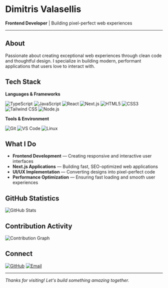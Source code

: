 # Dimitris Valasellis

**Frontend Developer** | Building pixel-perfect web experiences

---

## About

Passionate about creating exceptional web experiences through clean code and thoughtful design. I specialize in building modern, performant applications that users love to interact with.

## Tech Stack

**Languages & Frameworks**

![TypeScript](https://img.shields.io/badge/TypeScript-007ACC?style=flat-square&logo=typescript&logoColor=white)
![JavaScript](https://img.shields.io/badge/JavaScript-F7DF1E?style=flat-square&logo=javascript&logoColor=black)
![React](https://img.shields.io/badge/React-20232A?style=flat-square&logo=react&logoColor=61DAFB)
![Next.js](https://img.shields.io/badge/Next.js-000000?style=flat-square&logo=next.js&logoColor=white)
![HTML5](https://img.shields.io/badge/HTML5-E34F26?style=flat-square&logo=html5&logoColor=white)
![CSS3](https://img.shields.io/badge/CSS3-1572B6?style=flat-square&logo=css3&logoColor=white)
![Tailwind CSS](https://img.shields.io/badge/Tailwind_CSS-38B2AC?style=flat-square&logo=tailwind-css&logoColor=white)
![Node.js](https://img.shields.io/badge/Node.js-43853D?style=flat-square&logo=node.js&logoColor=white)

**Tools & Environment**

![Git](https://img.shields.io/badge/Git-F05032?style=flat-square&logo=git&logoColor=white)
![VS Code](https://img.shields.io/badge/VS_Code-007ACC?style=flat-square&logo=visual-studio-code&logoColor=white)
![Linux](https://img.shields.io/badge/Linux-FCC624?style=flat-square&logo=linux&logoColor=black)

## What I Do

- **Frontend Development** — Creating responsive and interactive user interfaces
- **Next.js Applications** — Building fast, SEO-optimized web applications
- **UI/UX Implementation** — Converting designs into pixel-perfect code
- **Performance Optimization** — Ensuring fast loading and smooth user experiences

## GitHub Statistics

<img src="https://github-readme-stats.vercel.app/api?username=dimvalas&show_icons=true&theme=dark&hide_border=true&count_private=true&include_all_commits=true&custom_title=GitHub%20Statistics" alt="GitHub Stats" />

## Contribution Activity

<img src="https://github-readme-activity-graph.vercel.app/graph?username=dimitrisvalasellis&theme=dark&hide_border=true&area=true&custom_title=Contribution%20Activity&bg_color=0d1117&color=58a6ff&line=58a6ff&point=ffffff" alt="Contribution Graph" />

## Connect

[![GitHub](https://img.shields.io/badge/GitHub-100000?style=flat-square&logo=github&logoColor=white)](https://github.com/valasellis)
[![Email](https://img.shields.io/badge/Email-D14836?style=flat-square&logo=gmail&logoColor=white)](mailto:valasellis.me@gmail.com)

---

*Thanks for visiting! Let's build something amazing together.*
